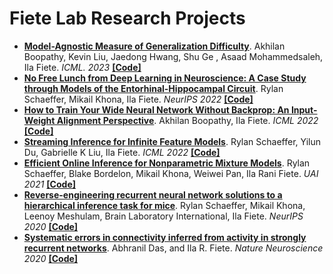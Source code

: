 # Fiete Lab Research Projects

* [**Model-Agnostic Measure of Generalization Difficulty**](https://arxiv.org/abs/2305.01034). Akhilan Boopathy, Kevin Liu, Jaedong Hwang, Shu Ge , Asaad Mohammedsaleh, Ila Fiete. *ICML. 2023* [**[Code]**](https://github.com/FieteLab/inductive-bias-complexity)
* [**No Free Lunch from Deep Learning in Neuroscience: A Case Study through Models of the Entorhinal-Hippocampal Circuit**](https://www.biorxiv.org/content/10.1101/2022.08.07.503109v1). Rylan Schaeffer, Mikail Khona, Ila Fiete. *NeurIPS 2022* [**[Code]**](https://github.com/FieteLab/FieteLab-No-Free-Lunch)
* [**How to Train Your Wide Neural Network Without Backprop: An Input-Weight Alignment Perspective**](https://arxiv.org/pdf/2106.08453.pdf). Akhilan Boopathy, Ila Fiete. *ICML 2022* [**[Code]**](https://github.com/FieteLab/Wide-Network-Alignment)
* [**Streaming Inference for Infinite Feature Models**](https://proceedings.mlr.press/v162/schaeffer22a.html). Rylan Schaeffer, Yilun Du, Gabrielle K Liu, Ila Fiete. *ICML 2022* [**[Code]**](https://github.com/FieteLab/FieteLab-RIBP)
* [**Efficient Online Inference for Nonparametric Mixture Models**](https://proceedings.mlr.press/v161/schaeffer21a.html). Rylan Schaeffer, Blake Bordelon, Mikail Khona, Weiwei Pan, Ila Rani Fiete. *UAI 2021* [**[Code]**](https://github.com/FieteLab/FieteLab-RCRP)
* [**Reverse-engineering recurrent neural network solutions to a hierarchical inference task for mice**](https://proceedings.neurips.cc/paper/2020/file/30f0641c041f03d94e95a76b9d8bd58f-Paper.pdf). Rylan Schaeffer, Mikail Khona, Leenoy Meshulam, Brain Laboratory International, Ila Fiete. *NeurIPS 2020* [**[Code]**](https://github.com/FieteLab/NeurIPS-2020-Reverse-Engineering-RNNs)
* [**Systematic errors in connectivity inferred from activity in strongly recurrent networks**](https://www.nature.com/articles/s41593-020-0699-2). Abhranil Das, and Ila R. Fiete. *Nature Neuroscience 2020* [**[Code]**](https://github.com/abhranildas/neural-circuit-inference)


